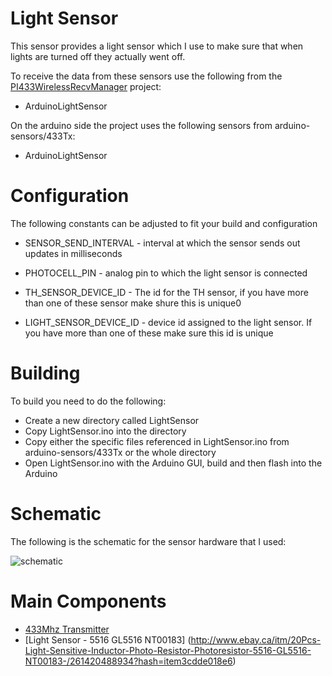 # Light Sensor

This sensor provides a light sensor which I use to make sure
that when lights are turned off they actually went off.

To receive the data from these sensors use the following from the
[PI433WirelessRecvManager](https://github.com/mhdawson/PI433WirelessRecvManager) project:

* ArduinoLightSensor


On the arduino side the project uses the following sensors
from arduino-sensors/433Tx:

* ArduinoLightSensor


# Configuration

The following constants can be adjusted to fit your build
and configuration

* SENSOR_SEND_INTERVAL - interval at which the sensor sends out updates 
  in milliseconds

* PHOTOCELL_PIN            - analog pin to which the light sensor is connected

* TH_SENSOR_DEVICE_ID      - The id for the TH sensor, if you have more than 
                             one of these sensor make shure this is unique0

* LIGHT_SENSOR_DEVICE_ID   - device id assigned to the light sensor. If you have more
                             than one of these make sure this id is unique

# Building

To build you need to do the following:

* Create a new directory called LightSensor 
* Copy LightSensor.ino into the directory
* Copy either the specific files referenced in LightSensor.ino
  from arduino-sensors/433Tx or the whole directory
* Open LightSensor.ino with the Arduino GUI,
  build and then flash into the Arduino

# Schematic

The following is the schematic for the sensor hardware that I
used:

![schematic](https://raw.githubusercontent.com/mhdawson/arduino-sensors/master/pictures/lightSensor_diag.jpg)

# Main Components

* [433Mhz Transmitter](http://www.ebay.ca/itm/280909343896?_trksid=p2060353.m2749.l2649&ssPageName=STRK%3AMEBIDX%3AIT)
* [Light Sensor - 5516 GL5516 NT00183] (http://www.ebay.ca/itm/20Pcs-Light-Sensitive-Inductor-Photo-Resistor-Photoresistor-5516-GL5516-NT00183-/261420488934?hash=item3cdde018e6)



